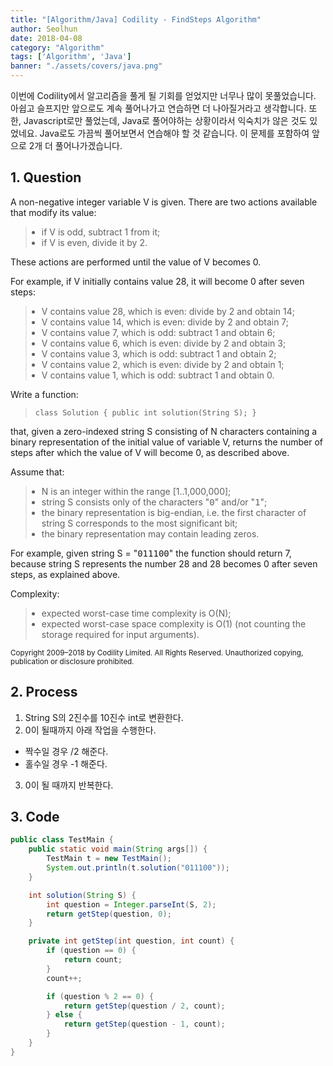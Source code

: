 ```yaml
---
title: "[Algorithm/Java] Codility - FindSteps Algorithm"
author: Seolhun
date: 2018-04-08
category: "Algorithm"
tags: ['Algorithm', 'Java']
banner: "./assets/covers/java.png"
---
```

이번에 Codility에서 알고리즘을 풀게 될 기회를 얻었지만 너무나 많이 못풀었습니다. 아쉽고 슬프지만 앞으로도 계속 풀어나가고 연습하면 더 나아질거라고 생각합니다.
또한, Javascript로만 풀었는데, Java로 풀어야하는 상황이라서 익숙치가 않은 것도 있었네요. Java로도 가끔씩 풀어보면서 연습해야 할 것 같습니다.
이 문제를 포함하여 앞으로 2개 더 풀어나가겠습니다.


## 1. Question
<div class="task-description-content">
<div id="brinza-task-description">
<p>A non-negative integer variable V is given. There are two actions available that modify its value:</p>
<blockquote><ul style="margin: 10px;padding: 0px;"><li>if V is odd, subtract 1 from it;</li>
<li>if V is even, divide it by 2.</li>
</ul>
</blockquote><p>These actions are performed until the value of V becomes 0.</p>
<p>For example, if V initially contains value 28, it will become 0 after seven steps:</p>
<blockquote><ul style="margin: 10px;padding: 0px;"><li>V contains value 28, which is even: divide by 2 and obtain 14;</li>
<li>V contains value 14, which is even: divide by 2 and obtain 7;</li>
<li>V contains value 7, which is odd: subtract 1 and obtain 6;</li>
<li>V contains value 6, which is even: divide by 2 and obtain 3;</li>
<li>V contains value 3, which is odd: subtract 1 and obtain 2;</li>
<li>V contains value 2, which is even: divide by 2 and obtain 1;</li>
<li>V contains value 1, which is odd: subtract 1 and obtain 0.</li>
</ul>
</blockquote><p>Write a function:</p>
<blockquote><p style="font-family: monospace; font-size: 9pt; display: block; white-space: pre-wrap"><tt>class Solution { public int solution(String S); }</tt></p></blockquote>
<p>that, given a zero-indexed string S consisting of N characters containing a binary representation of the initial value of variable V, returns the number of steps after which the value of V will become 0, as described above.</p>
<p>Assume that:</p>
<blockquote><ul style="margin: 10px;padding: 0px;"><li>N is an integer within the range [<span class="number">1</span>..<span class="number">1,000,000</span>];</li>
<li>string S consists only of the characters "<tt style="white-space:pre-wrap">0</tt>" and/or "<tt style="white-space:pre-wrap">1</tt>";</li>
<li>the binary representation is big-endian, i.e. the first character of string S corresponds to the most significant bit;</li>
<li>the binary representation may contain leading zeros.</li>
</ul>
</blockquote><p>For example, given string S = "<tt style="white-space:pre-wrap">011100</tt>" the function should return 7, because string S represents the number 28 and 28 becomes 0 after seven steps, as explained above.</p>
<p>Complexity:</p>
<blockquote><ul style="margin: 10px;padding: 0px;"><li>expected worst-case time complexity is O(N);</li>
<li>expected worst-case space complexity is O(1) (not counting the storage required for input arguments).</li>
</ul>
</blockquote></div>
<div style="margin-top:5px">
<small>Copyright 2009–2018 by Codility Limited. All Rights Reserved. Unauthorized copying, publication or disclosure prohibited.</small>
</div>
</div>

## 2. Process
1. String S의 2진수를 10진수 int로 변환한다.
2. 0이 될때까지 아래 작업을 수행한다.
  - 짝수일 경우 /2 해준다.
  - 홀수일 경우 -1 해준다.
3. 0이 될 때까지 반복한다.

## 3. Code
```java
public class TestMain {
    public static void main(String args[]) {
        TestMain t = new TestMain();
        System.out.println(t.solution("011100"));
    }

    int solution(String S) {
        int question = Integer.parseInt(S, 2);
        return getStep(question, 0);
    }

    private int getStep(int question, int count) {
        if (question == 0) {
            return count;
        }
        count++;

        if (question % 2 == 0) {
            return getStep(question / 2, count);
        } else {
            return getStep(question - 1, count);
        }
    }
}
```
